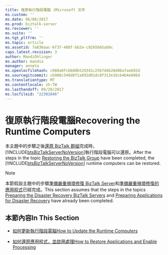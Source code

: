 ```yaml
---
title: 復原執行階段電腦 |Microsoft 文件
ms.custom: ''
ms.date: 06/08/2017
ms.prod: biztalk-server
ms.reviewer: ''
ms.suite: ''
ms.tgt_pltfrm: ''
ms.topic: article
ms.assetid: 7a836aac-6f37-488f-bb2e-c9265b65ab8c
caps.latest.revision: 3
author: MandiOhlinger
ms.author: mandia
manager: anneta
ms.openlocfilehash: c980a0fcb680b529341c2567d4b28d08afaeb92d
ms.sourcegitcommit: cb908c540d8f1a692d01dc8f313e16cb4b4e696d
ms.translationtype: MT
ms.contentlocale: zh-TW
ms.lasthandoff: 09/20/2017
ms.locfileid: "22301846"
---
```

# <a name="recovering-the-runtime-computers"></a><span data-ttu-id="f17f6-102">復原執行階段電腦</span><span class="sxs-lookup"><span data-stu-id="f17f6-102">Recovering the Runtime Computers</span></span>
<span data-ttu-id="f17f6-103">本主題中的步驟之後[還原 BizTalk 群組](../technical-guides/restoring-the-biztalk-group.md)完成時，[!INCLUDE[btsBizTalkServerNoVersion](../includes/btsbiztalkservernoversion-md.md)]執行階段電腦可以還原。</span><span class="sxs-lookup"><span data-stu-id="f17f6-103">After the steps in the topic [Restoring the BizTalk Group](../technical-guides/restoring-the-biztalk-group.md) have been completed, the [!INCLUDE[btsBizTalkServerNoVersion](../includes/btsbiztalkservernoversion-md.md)] runtime computers can be restored.</span></span>  
  
> [!NOTE]  
>  <span data-ttu-id="f17f6-104">本節假設主題中的步驟[準備嚴重損壞修復 BizTalk Server](../technical-guides/preparing-the-disaster-recovery-biztalk-servers.md)和[準備嚴重損壞修復的應用程式](../technical-guides/preparing-applications-for-disaster-recovery.md)已經完成。</span><span class="sxs-lookup"><span data-stu-id="f17f6-104">This section assumes that the steps in the topics [Preparing the Disaster Recovery BizTalk Servers](../technical-guides/preparing-the-disaster-recovery-biztalk-servers.md) and [Preparing Applications for Disaster Recovery](../technical-guides/preparing-applications-for-disaster-recovery.md) have already been completed.</span></span>  
  
## <a name="in-this-section"></a><span data-ttu-id="f17f6-105">本節內容</span><span class="sxs-lookup"><span data-stu-id="f17f6-105">In This Section</span></span>  
  
-   [<span data-ttu-id="f17f6-106">如何更新執行階段電腦</span><span class="sxs-lookup"><span data-stu-id="f17f6-106">How to Update the Runtime Computers</span></span>](../technical-guides/how-to-update-the-runtime-computers.md)  
  
-   [<span data-ttu-id="f17f6-107">如何還原應用程式，並啟用處理</span><span class="sxs-lookup"><span data-stu-id="f17f6-107">How to Restore Applications and Enable Processing</span></span>](../technical-guides/how-to-restore-applications-and-enable-processing.md)